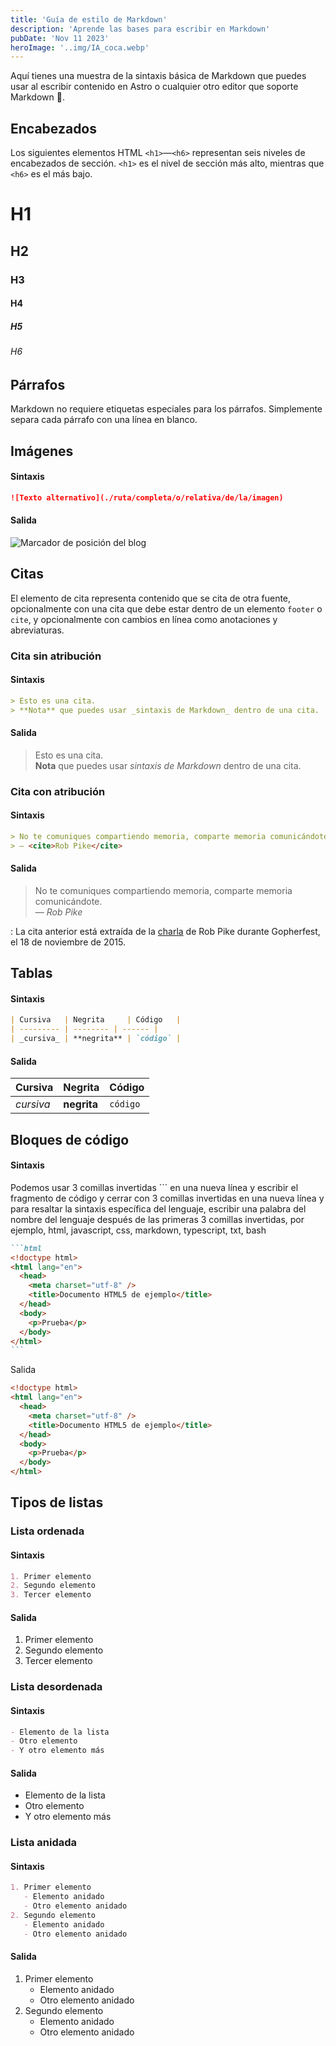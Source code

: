 ```yaml
---
title: 'Guía de estilo de Markdown'
description: 'Aprende las bases para escribir en Markdown'
pubDate: 'Nov 11 2023'
heroImage: '..img/IA_coca.webp'
---
```


Aquí tienes una muestra de la sintaxis básica de Markdown que puedes usar al escribir contenido en Astro o cualquier otro editor que soporte Markdown 🖤.

## Encabezados

Los siguientes elementos HTML `<h1>`—`<h6>` representan seis niveles de encabezados de sección. `<h1>` es el nivel de sección más alto, mientras que `<h6>` es el más bajo.

# H1

## H2

### H3

#### H4

##### H5

###### H6

## Párrafos

Markdown no requiere etiquetas especiales para los párrafos. Simplemente separa cada párrafo con una línea en blanco.

## Imágenes

#### Sintaxis

```markdown
![Texto alternativo](./ruta/completa/o/relativa/de/la/imagen)
```

#### Salida

![Marcador de posición del blog](/img/IA_coca.webp)

## Citas

El elemento de cita representa contenido que se cita de otra fuente, opcionalmente con una cita que debe estar dentro de un elemento `footer` o `cite`, y opcionalmente con cambios en línea como anotaciones y abreviaturas.

### Cita sin atribución

#### Sintaxis

```markdown
> Esto es una cita.  
> **Nota** que puedes usar _sintaxis de Markdown_ dentro de una cita.
```

#### Salida

> Esto es una cita.  
> **Nota** que puedes usar _sintaxis de Markdown_ dentro de una cita.

### Cita con atribución

#### Sintaxis

```markdown
> No te comuniques compartiendo memoria, comparte memoria comunicándote.<br>
> — <cite>Rob Pike</cite>
```

#### Salida

> No te comuniques compartiendo memoria, comparte memoria comunicándote.<br>
> — <cite>Rob Pike</cite>

: La cita anterior está extraída de la [charla](https://www.youtube.com/watch?v=PAAkCSZUG1c) de Rob Pike durante Gopherfest, el 18 de noviembre de 2015.

## Tablas

#### Sintaxis

```markdown
| Cursiva   | Negrita     | Código   |
| --------- | -------- | ------ |
| _cursiva_ | **negrita** | `código` |
```

#### Salida

| Cursiva   | Negrita     | Código   |
| --------- | -------- | ------ |
| _cursiva_ | **negrita** | `código` |

## Bloques de código

#### Sintaxis

Podemos usar 3 comillas invertidas ``` en una nueva línea y escribir el fragmento de código y cerrar con 3 comillas invertidas en una nueva línea y para resaltar la sintaxis específica del lenguaje, escribir una palabra del nombre del lenguaje después de las primeras 3 comillas invertidas, por ejemplo, html, javascript, css, markdown, typescript, txt, bash

````markdown
```html
<!doctype html>
<html lang="en">
  <head>
    <meta charset="utf-8" />
    <title>Documento HTML5 de ejemplo</title>
  </head>
  <body>
    <p>Prueba</p>
  </body>
</html>
```
````

Salida

```html
<!doctype html>
<html lang="en">
  <head>
    <meta charset="utf-8" />
    <title>Documento HTML5 de ejemplo</title>
  </head>
  <body>
    <p>Prueba</p>
  </body>
</html>
```

## Tipos de listas

### Lista ordenada

#### Sintaxis

```markdown
1. Primer elemento
2. Segundo elemento
3. Tercer elemento
```

#### Salida

1. Primer elemento
2. Segundo elemento
3. Tercer elemento

### Lista desordenada

#### Sintaxis

```markdown
- Elemento de la lista
- Otro elemento
- Y otro elemento más
```

#### Salida

- Elemento de la lista
- Otro elemento
- Y otro elemento más

### Lista anidada

#### Sintaxis

```markdown
1. Primer elemento
   - Elemento anidado
   - Otro elemento anidado
2. Segundo elemento
   - Elemento anidado
   - Otro elemento anidado
```

#### Salida

1. Primer elemento
   - Elemento anidado
   - Otro elemento anidado
2. Segundo elemento
   - Elemento anidado
   - Otro elemento anidado
```